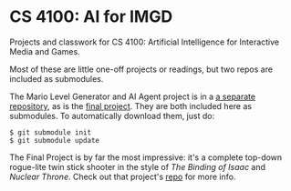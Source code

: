 # CS 4100: AI for IMGD

Projects and classwork for CS 4100: Artificial Intelligence for Interactive
Media and Games.

Most of these are little one-off projects or readings, but two repos are
included as submodules.

The Mario Level Generator and AI Agent project is in a [a separate
repository](https://github.com/jojonium/Mario-AI-Framework), as is the [final
project](https://github.com/bandaloo/proc-cave-game). They are both included
here as submodules. To automatically download them, just do:

```
$ git submodule init
$ git submodule update
```

The Final Project is by far the most impressive: it's a complete top-down
rogue-lite twin stick shooter in the style of _The Binding of Isaac_ and
_Nuclear Throne_. Check out that project's
[repo](https://github.com/bandaloo/proc-cave-game) for more info. 
